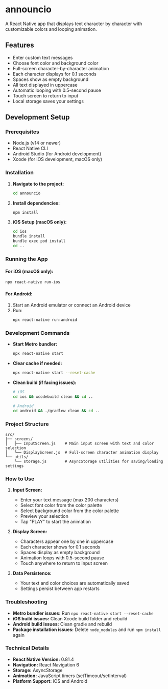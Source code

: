 # announcio

A React Native app that displays text character by character with customizable colors and looping animation.

## Features

- Enter custom text messages
- Choose font color and background color
- Full-screen character-by-character animation
- Each character displays for 0.1 seconds
- Spaces show as empty background
- All text displayed in uppercase
- Automatic looping with 0.5-second pause
- Touch screen to return to input
- Local storage saves your settings

## Development Setup

### Prerequisites

- Node.js (v14 or newer)
- React Native CLI
- Android Studio (for Android development)
- Xcode (for iOS development, macOS only)

### Installation

1. **Navigate to the project:**

   ```bash
   cd announcio
   ```

2. **Install dependencies:**

   ```bash
   npm install
   ```

3. **iOS Setup (macOS only):**
   ```bash
   cd ios
   bundle install
   bundle exec pod install
   cd ..
   ```

### Running the App

#### For iOS (macOS only):

```bash
npx react-native run-ios
```

#### For Android:

1. Start an Android emulator or connect an Android device
2. Run:
   ```bash
   npx react-native run-android
   ```

### Development Commands

- **Start Metro bundler:**

  ```bash
  npx react-native start
  ```

- **Clear cache if needed:**

  ```bash
  npx react-native start --reset-cache
  ```

- **Clean build (if facing issues):**

  ```bash
  # iOS
  cd ios && xcodebuild clean && cd ..

  # Android
  cd android && ./gradlew clean && cd ..
  ```

### Project Structure

```
src/
├── screens/
│   ├── InputScreen.js    # Main input screen with text and color selection
│   └── DisplayScreen.js  # Full-screen character animation display
└── utils/
    └── storage.js        # AsyncStorage utilities for saving/loading settings
```

### How to Use

1. **Input Screen:**

   - Enter your text message (max 200 characters)
   - Select font color from the color palette
   - Select background color from the color palette
   - Preview your selection
   - Tap "PLAY" to start the animation

2. **Display Screen:**

   - Characters appear one by one in uppercase
   - Each character shows for 0.1 seconds
   - Spaces display as empty background
   - Animation loops with 0.5-second pause
   - Touch anywhere to return to input screen

3. **Data Persistence:**
   - Your text and color choices are automatically saved
   - Settings persist between app restarts

### Troubleshooting

- **Metro bundler issues:** Run `npx react-native start --reset-cache`
- **iOS build issues:** Clean Xcode build folder and rebuild
- **Android build issues:** Clean gradle and rebuild
- **Package installation issues:** Delete `node_modules` and run `npm install` again

### Technical Details

- **React Native Version:** 0.81.4
- **Navigation:** React Navigation 6
- **Storage:** AsyncStorage
- **Animation:** JavaScript timers (setTimeout/setInterval)
- **Platform Support:** iOS and Android

